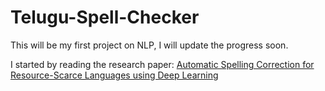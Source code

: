 # Telugu-Spell-Checker

This will be my first project on NLP, I will update the progress soon.

I started by reading the research paper: [Automatic Spelling Correction for Resource-Scarce Languages using Deep Learning](https://aclanthology.org/P18-3021/)
